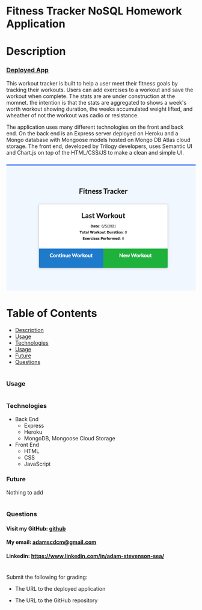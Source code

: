 # Fitness Tracker NoSQL Homework Application

# Description 

### [Deployed App](https://evening-falls-85737.herokuapp.com/)
This workout tracker is built to help a user meet their fitness goals by tracking their workouts. 
Users can add exercises to a workout and save the workout when complete. 
The stats are are under construction at the momnet. the intention is that the stats are aggregated to shows a week's worth workout showing duration, the weeks accumulated weight lifted, and wheather of not the workout was cadio or resistance.

The application uses many different technologies on the front and back end. On the back end is an Express server deployed on Heroku and a Mongo database with Mongoose models hosted on Mongo DB Atlas cloud storage. The front end, developed by Trilogy developers, uses Semantic UI and Chart.js on top of the HTML/CSS/JS to make a clean and simple UI.

### ![public/assets/ScreenShot.png](public/assets/ScreenShot.png)

# Table of Contents
* [Description](#Description)
* [Usage](#Usage)
* [Technologies](#Technologies)
* [Usage](#Usage)
* [Future](#Future)
* [Questions](#Questions)
#
### Usage
#
### Technologies 
- Back End
    * Express
    * Heroku
    * MongoDB, Mongoose Cloud Storage
- Front End
    * HTML
    * CSS
    * JavaScript

### Future
Nothing to add
#
### Questions

#### Visit my GitHub: [github](https://github.com/adams1971)
#### My email: adamscdcm@gmail.com
#### Linkedin: https://www.linkedin.com/in/adam-stevenson-sea/
#
Submit the following for grading:

* The URL to the deployed application

* The URL to the GitHub repository
